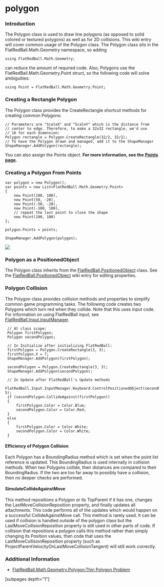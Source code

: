 # polygon

### Introduction

The Polygon class is used to draw line polygons (as opposed to solid colored or textured polygons) as well as for 2D collisions. This wiki entry will cover common usage of the Polygon class. The Polygon class sits in the FlatRedBall.Math.Geometry namespace, so adding

```
using FlatRedBall.Math.Geometry;
```

can reduce the amount of required code. Also, Polygons use the FlatRedBall.Math.Geometry.Point struct, so the following code will solve ambiguities:

```
using Point = FlatRedBall.Math.Geometry.Point;
```

### Creating a Rectangle Polygon

The Polygon class provides the CreateRectangle  shortcut methods for creating common Polygons:

```
// Parameters are "ScaleX" and "ScaleY" which is the distance from 
// center to edge. Therefore, to make a 32x32 rectangle, we'd use 
// 16 for each dimension:
Polygon rectangle = Polygon.CreateRectangle(32/2, 32/2);
// To have the Polygon drawn and managed, add it to the ShapeManager
ShapeManager.AddPolygon(rectangle);
```

You can also assign the Points object. **For more information, see the** [**Points page**](../../../../../../frb/docs/index.php)**.**

### Creating a Polygon From Points

```lang:c#
var polygon = new Polygon();
var points = new List<FlatRedBall.Math.Geometry.Point>
{
    new Point(100, 100),
    new Point(50, -20),
    new Point(-50, -20),
    new Point(-100, 100),
    // repeat the last point to close the shape
    new Point(100, 100)
};

polygon.Points = points;

ShapeManager.AddPolygon(polygon);
```

![](../../../../../../media/2017-06-img_593f455263322.png)

### Polygon as a PositionedObject

The Polygon class inherits from the [FlatRedBall.PositionedObject](../../../../../../frb/docs/index.php) class. See the [FlatRedBall.PositionedObject](../../../../../../frb/docs/index.php) wiki entry for editing properties.

### Polygon Collision

The Polygon class provides collision methods and properties to simplify common game programming tasks. The following code creates two Polygons which turn red when they collide. Note that this uses input code. For information on using FlatRedBall input, see [FlatRedBall.Input.InputManager](../../../../../../frb/docs/index.php).

```
 // At class scope:
 Polygon firstPolygon;
 Polygon secondPolygon;

 // In Initialize after initializing FlatRedBall:
 firstPolygon = Polygon.CreateRectangle(3, 3);
 firstPolygon.X = 7;
 ShapeManager.AddPolygon(firstPolygon);

 secondPolygon = Polygon.CreateRectangle(3, 3);
 ShapeManager.AddPolygon(secondPolygon);

 // In Update after FlatRedBall's Update methods
 FlatRedBall.Input.InputManager.Keyboard.ControlPositionedObject(secondPolygon, 5);
 if (secondPolygon.CollideAgainst(firstPolygon))
 {
     firstPolygon.Color = Color.Blue;
     secondPolygon.Color = Color.Red;
 }
 else
 {
     firstPolygon.Color = Color.White;
     secondPolygon.Color = Color.White;
 }
```

#### Efficiency of Polygon Collision

Each Polygon has a BoundingRadius method which is set when the point list reference is updated. This BoundingRadius is used internally in collision methods. When two Polygons collide, their distances are compared to their BoundingRadius. If the two are too far away to possibly have a collision, then no deeper checks are performed.

#### SimulateCollideAgainstMove

This method repositions a Polygon or its TopParent if it has one, changes the LastMoveCollisionReposition property, and finally updates all attachments. This code performs all of the updates which would happen on a successful CollideAgainstMove call. This method is rarely used. It can be used if collision is handled outside of the polygon class but the LastMoveCollisionReposition property is still used in other parts of code. If collision that repositions a polygon calls this method rather than simply changing its Position values, then code that uses the LastMoveCollisionReposition property (such as ProjectParentVelocityOnLastMoveCollisionTangent) will still work correctly.

### Additional Information

* [FlatRedBall.Math.Geometry.Polygon:Thin Polygon Problem](../../../../../../frb/docs/index.php)

\[subpages depth="1"]
